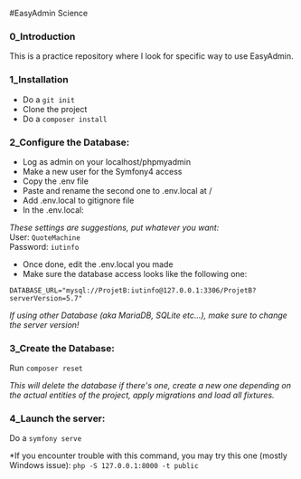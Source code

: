 #EasyAdmin Science

### 0_Introduction

This is a practice repository where I look for specific way to use EasyAdmin.

### 1_Installation

- Do a `git init`
- Clone the project
- Do a `composer install`


### 2_Configure the Database:

- Log as admin on your localhost/phpmyadmin
- Make a new user for the Symfony4 access
- Copy the .env file
- Paste and rename the second one to .env.local at /
- Add .env.local to gitignore file
- In the .env.local:

*These settings are suggestions, put whatever you want:*  
User: `QuoteMachine`  
Password: `iutinfo`

- Once done, edit the .env.local you made
- Make sure the database access looks like the following one:

`DATABASE_URL="mysql://ProjetB:iutinfo@127.0.0.1:3306/ProjetB?serverVersion=5.7"`

*If using other Database (aka MariaDB, SQLite etc...), make sure to change the server version!*


### 3_Create the Database:

Run `composer reset`

*This will delete the database if there's one, create a new one depending on the actual entities of the project, apply migrations and load all fixtures.*



### 4_Launch the server:

Do a `symfony serve`

*If you encounter trouble with this command, you may try this one (mostly Windows issue): 
`php -S 127.0.0.1:8000 -t public`

